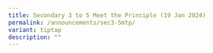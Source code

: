```yaml
---
title: Secondary 3 to 5 Meet the Principle (19 Jan 2024)
permalink: /announcements/sec3-5mtp/
variant: tiptap
description: ""
---
```

<p></p>